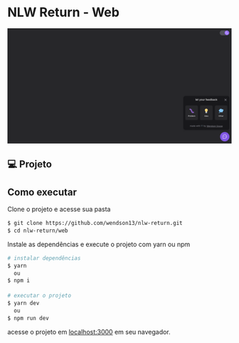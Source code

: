# NLW Return - Web

![Cover](.github/cover.png)

## 💻 Projeto

## Como executar

Clone o projeto e acesse sua pasta

```bash
$ git clone https://github.com/wendson13/nlw-return.git
$ cd nlw-return/web
```

Instale as dependências e execute o projeto com yarn ou npm

```bash
# instalar dependências
$ yarn
  ou
$ npm i

# executar o projeto
$ yarn dev
  ou
$ npm run dev
```
acesse o projeto em [localhost:3000](http://localhost:3000) em seu navegador.